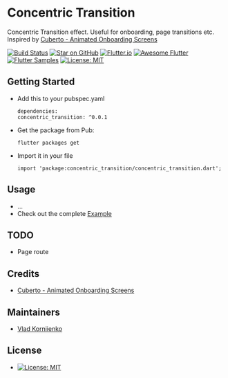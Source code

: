 # Concentric Transition

Concentric Transition effect. Useful for onboarding, page transitions etc.
Inspired by [Cuberto - Animated Onboarding Screens](https://dribbble.com/shots/6654320-Animated-Onboarding-Screens)

[![Build Status](https://travis-ci.org/tiamo/flutter_concentric_transition.svg?branch=master)](https://travis-ci.org/felangel/bloc)
[![Star on GitHub](https://img.shields.io/github/stars/tiamo/flutter_concentric_transition.svg?style=flat&logo=github&colorB=deeppink&label=stars)](https://github.com/tiamo/flutter_concentric_transition)
[![Flutter.io](https://img.shields.io/badge/flutter-website-deepskyblue.svg)](https://flutter.io/docs/development/data-and-backend/state-mgmt/options#bloc--rx)
[![Awesome Flutter](https://img.shields.io/badge/awesome-flutter-blue.svg?longCache=true)](https://github.com/Solido/awesome-flutter#standard)
[![Flutter Samples](https://img.shields.io/badge/flutter-samples-teal.svg?longCache=true)](http://fluttersamples.com)
[![License: MIT](https://img.shields.io/badge/license-MIT-purple.svg)](https://opensource.org/licenses/MIT)

## Getting Started
* Add this to your pubspec.yaml
  ```
  dependencies:
  concentric_transition: ^0.0.1
  ```
* Get the package from Pub:
  ```
  flutter packages get
  ```
* Import it in your file
  ```
  import 'package:concentric_transition/concentric_transition.dart';
  ```

## Usage

 * ...
 * Check out the complete [Example](https://github.com/tiamo/concentric_swipe_flutter/tree/master/example)
 
## TODO
    
 * Page route
 
## Credits

 * [Cuberto - Animated Onboarding Screens](https://dribbble.com/shots/6654320-Animated-Onboarding-Screens)

## Maintainers
 
 * [Vlad Korniienko](https://github.com/tiamo)
 
## License

 * [![License: MIT](https://img.shields.io/badge/license-MIT-purple.svg)](https://opensource.org/licenses/MIT)
